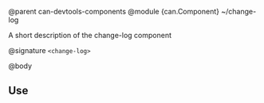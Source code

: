 @parent can-devtools-components
@module {can.Component} ~/change-log <change-log>

A short description of the change-log component

@signature `<change-log>`

@body

## Use

